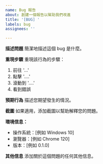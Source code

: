 ```yaml
---
name: Bug 報告
about: 創建一個報告以幫助我們改進
title: '[BUG] '
labels: bug
assignees: ''

---
```


**描述問題**
簡潔地描述這個 bug 是什麼。

**重現步驟**
重現該行為的步驟：
1. 前往 '...'
2. 點擊 '....'
3. 滾動到 '....'
4. 看到錯誤

**預期行為**
描述您期望發生的情況。

**截圖**
如果適用，添加截圖以幫助解釋您的問題。

**環境信息：**
 - 操作系統：[例如 Windows 10]
 - 瀏覽器：[例如 Chrome 120]
 - 版本：[例如 0.1.0]

**其他信息**
添加關於這個問題的任何其他信息。 